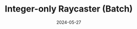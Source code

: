 ---
draft: false
title: "Integer-only Raycaster (Batch)"
description: "A raycaster I wrote in Batch doesn't use floating point arithemetic."
date: 2024-05-27
url: /articles/batch_raycaster
tags: ["Batch", "Raycasting", "Code Optimization", "Algorithmic Design", "Documentation", "Mathematics", "Problem Solving"]
---